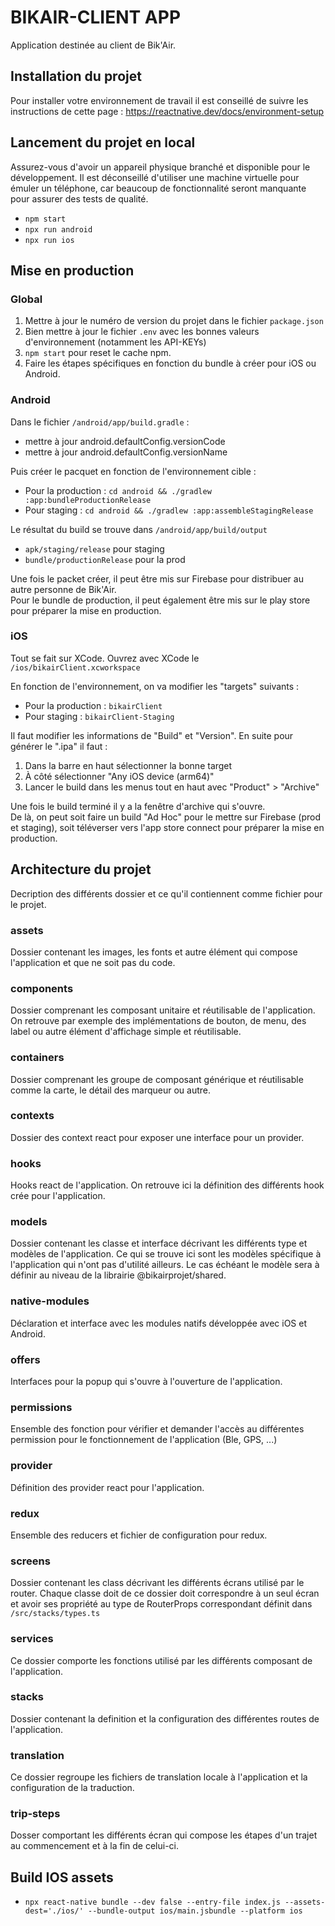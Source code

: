 # BIKAIR-CLIENT APP

Application destinée au client de Bik'Air.

## Installation du projet

Pour installer votre environnement de travail il est conseillé de suivre les instructions de cette page :
https://reactnative.dev/docs/environment-setup

## Lancement du projet en local

Assurez-vous d'avoir un appareil physique branché et disponible pour le développement. Il est déconseillé d'utiliser une
machine virtuelle pour émuler un téléphone, car beaucoup de fonctionnalité seront manquante pour assurer des tests de
qualité.

- `npm start`
- `npx run android`
- `npx run ios`

## Mise en production

### Global

1. Mettre à jour le numéro de version du projet dans le fichier `package.json`
2. Bien mettre à jour le fichier `.env` avec les bonnes valeurs d'environnement (notamment les API-KEYs)
3. `npm start` pour reset le cache npm.
4. Faire les étapes spécifiques en fonction du bundle à créer pour iOS ou Android.

### Android

Dans le fichier `/android/app/build.gradle` :

- mettre à jour android.defaultConfig.versionCode
- mettre à jour android.defaultConfig.versionName

Puis créer le pacquet en fonction de l'environnement cible :

- Pour la production : `cd android && ./gradlew :app:bundleProductionRelease`
- Pour staging : `cd android && ./gradlew :app:assembleStagingRelease`

Le résultat du build se trouve dans `/android/app/build/output`

- `apk/staging/release` pour staging
- `bundle/productionRelease` pour la prod

Une fois le packet créer, il peut être mis sur Firebase pour distribuer au autre personne de Bik'Air.  
Pour le bundle de production, il peut également être mis sur le play store pour préparer la mise en production.

### iOS

Tout se fait sur XCode. Ouvrez avec XCode le `/ios/bikairClient.xcworkspace`

En fonction de l'environnement, on va modifier les "targets" suivants :

- Pour la production : `bikairClient`
- Pour staging : `bikairClient-Staging`

Il faut modifier les informations de "Build" et "Version".
En suite pour générer le ".ipa" il faut :

1. Dans la barre en haut sélectionner la bonne target
2. À côté sélectionner "Any iOS device (arm64)"
3. Lancer le build dans les menus tout en haut avec "Product" > "Archive"

Une fois le build terminé il y a la fenêtre d'archive qui s'ouvre.  
De là, on peut soit faire un build "Ad Hoc" pour le mettre sur Firebase (prod et staging), soit téléverser vers
l'app store connect pour préparer la mise en production.

## Architecture du projet

Decription des différents dossier et ce qu'il contiennent comme fichier pour le projet.

### assets

Dossier contenant les images, les fonts et autre élément qui compose l'application et que ne soit pas du code.

### components

Dossier comprenant les composant unitaire et réutilisable de l'application.
On retrouve par exemple des implémentations de bouton, de menu, des label ou autre élément d'affichage simple et réutilisable.

### containers

Dossier comprenant les groupe de composant générique et réutilisable comme la carte, le détail des marqueur ou autre.

### contexts

Dossier des context react pour exposer une interface pour un provider.

### hooks

Hooks react de l'application. On retrouve ici la définition des différents hook crée pour l'application.

### models

Dossier contenant les classe et interface décrivant les différents type et modèles de l'application.
Ce qui se trouve ici sont les modèles spécifique à l'application qui n'ont pas d'utilité ailleurs.
Le cas échéant le modèle sera à définir au niveau de la librairie @bikairprojet/shared.

### native-modules

Déclaration et interface avec les modules natifs développée avec iOS et Android.

### offers

Interfaces pour la popup qui s'ouvre à l'ouverture de l'application.

### permissions

Ensemble des fonction pour vérifier et demander l'accès au différentes permission pour le fonctionnement de l'application (Ble, GPS, ...)

### provider

Définition des provider react pour l'application.

### redux

Ensemble des reducers et fichier de configuration pour redux.

### screens

Dossier contenant les class décrivant les différents écrans utilisé par le router.
Chaque classe doit de ce dossier doit correspondre à un seul écran et avoir ses propriété au type de RouterProps correspondant
définit dans `/src/stacks/types.ts`

### services

Ce dossier comporte les fonctions utilisé par les différents composant de l'application.

### stacks

Dossier contenant la definition et la configuration des différentes routes de l'application.

### translation

Ce dossier regroupe les fichiers de translation locale à l'application et la configuration de la traduction.

### trip-steps

Dosser comportant les différents écran qui compose les étapes d'un trajet au commencement et à la fin de celui-ci.

## Build IOS assets

- `npx react-native bundle --dev false --entry-file index.js --assets-dest='./ios/' --bundle-output ios/main.jsbundle --platform ios`
